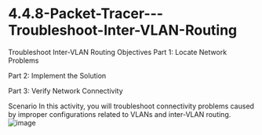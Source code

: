 # 4.4.8-Packet-Tracer---Troubleshoot-Inter-VLAN-Routing
Troubleshoot Inter-VLAN Routing
Objectives
Part 1: Locate Network Problems

Part 2: Implement the Solution

Part 3: Verify Network Connectivity

Scenario
In this activity, you will troubleshoot connectivity problems caused by improper configurations related to VLANs and inter-VLAN routing.
![image](https://user-images.githubusercontent.com/128199477/226231788-34798ee9-392e-4572-b85f-d032eca88439.png)
